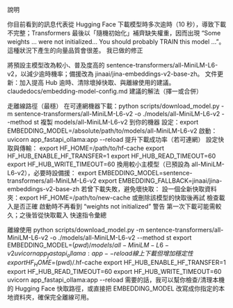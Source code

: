 說明

你目前看到的訊息代表從 Hugging Face 下載模型時多次逾時（10 秒），導致下載不完整；Transformers 最後以「隨機初始化」補齊缺失權重，因而出現 “Some weights … were not initialized… You should probably TRAIN this model …”。這種狀況下產生的向量品質會很差。
我已做的修正

將預設主模型改為較小、普及度高的 sentence-transformers/all-MiniLM-L6-v2，以減少逾時機率；備援改為 jinaai/jina-embeddings-v2-base-zh。
文件更新：加入提高 Hub 逾時、清除壞掉快取、與離線使用的建議。
claudedocs/embedding-model-config.md
建議的解法（擇一或合併）

走離線路徑（最穩）
在可連網機器下載：python scripts/download_model.py -m sentence-transformers/all-MiniLM-L6-v2 -o ./models/all-MiniLM-L6-v2 --method st
複製 models/all-MiniLM-L6-v2 到你的機器
設定：export EMBEDDING_MODEL=/absolute/path/to/models/all-MiniLM-L6-v2
啟動：uvicorn app_fastapi_ollama:app --reload
提升下載成功率（若可連網）
設定快取與傳輸：
export HF_HOME=/path/to/hf-cache
export HF_HUB_ENABLE_HF_TRANSFER=1
export HF_HUB_READ_TIMEOUT=60
export HF_HUB_WRITE_TIMEOUT=60
換用較小主模型（已預設為 all-MiniLM-L6-v2），必要時設備援：
export EMBEDDING_MODEL=sentence-transformers/all-MiniLM-L6-v2
export EMBEDDING_FALLBACK=jinaai/jina-embeddings-v2-base-zh
若曾下載失敗，避免壞快取：
設一個全新快取資料夾：export HF_HOME=/path/to/new-cache
或刪除該模型的快取後再試
檢查載入是否正確
啟動時不再看到 “weights not initialized” 警告
第一次下載可能需較久；之後皆從快取載入
快速指令彙總

離線使用
python scripts/download_model.py -m sentence-transformers/all-MiniLM-L6-v2 -o ./models/all-MiniLM-L6-v2 --method st
export EMBEDDING_MODEL=$(pwd)/models/all-MiniLM-L6-v2
uvicorn app_fastapi_ollama:app --reload
線上下載但增加穩定性
export HF_HOME=$(pwd)/.hf-cache
export HF_HUB_ENABLE_HF_TRANSFER=1
export HF_HUB_READ_TIMEOUT=60
export HF_HUB_WRITE_TIMEOUT=60
uvicorn app_fastapi_ollama:app --reload
需要的話，我可以幫你檢查/清理本機的 Hugging Face 快取路徑，或直接把 EMBEDDING_MODEL 改寫成你指定的本地資料夾，確保完全離線可用。